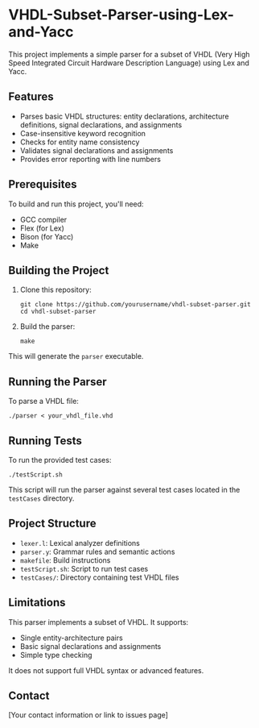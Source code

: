 # VHDL-Subset-Parser-using-Lex-and-Yacc
This project implements a simple parser for a subset of VHDL (Very High Speed Integrated Circuit Hardware Description Language) using Lex and Yacc.

## Features

- Parses basic VHDL structures: entity declarations, architecture definitions, signal declarations, and assignments
- Case-insensitive keyword recognition
- Checks for entity name consistency
- Validates signal declarations and assignments
- Provides error reporting with line numbers

## Prerequisites

To build and run this project, you'll need:

- GCC compiler
- Flex (for Lex)
- Bison (for Yacc)
- Make

## Building the Project

1. Clone this repository:
   ```
   git clone https://github.com/yourusername/vhdl-subset-parser.git
   cd vhdl-subset-parser
   ```

2. Build the parser:
   ```
   make
   ```

This will generate the `parser` executable.

## Running the Parser

To parse a VHDL file:

```
./parser < your_vhdl_file.vhd
```

## Running Tests

To run the provided test cases:

```
./testScript.sh
```

This script will run the parser against several test cases located in the `testCases` directory.

## Project Structure

- `lexer.l`: Lexical analyzer definitions
- `parser.y`: Grammar rules and semantic actions
- `makefile`: Build instructions
- `testScript.sh`: Script to run test cases
- `testCases/`: Directory containing test VHDL files

## Limitations

This parser implements a subset of VHDL. It supports:

- Single entity-architecture pairs
- Basic signal declarations and assignments
- Simple type checking

It does not support full VHDL syntax or advanced features.


## Contact

[Your contact information or link to issues page]
